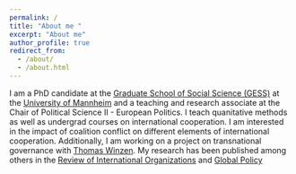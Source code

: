 ```yaml
---
permalink: /
title: "About me "
excerpt: "About me"
author_profile: true
redirect_from: 
  - /about/
  - /about.html
---
```

I am a PhD candidate at the [Graduate School of Social Science (GESS)](https://gess.uni-mannheim.de/) at the [University of Mannheim](https://www.uni-mannheim.de/) and a teaching and research associate at the Chair of Political Science II - European Politics. I teach quanitative methods as well as undergrad courses on international cooperation. I am interested in the impact of coalition conflict on different elements of international cooperation. Additionally, I am working on a project on transnational governance with [Thomas Winzen](https://thomaswinzen.com/). My research has been published among others in the [Review of International Organizations](https://link.springer.com/article/10.1007/s11558-021-09413-5) and [Global Policy](https://onlinelibrary.wiley.com/doi/full/10.1111/1758-5899.12873)

